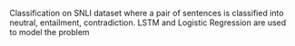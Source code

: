 Classification on SNLI dataset where a pair of sentences is classified into neutral, entailment, contradiction.
LSTM and Logistic Regression are used to model the problem
